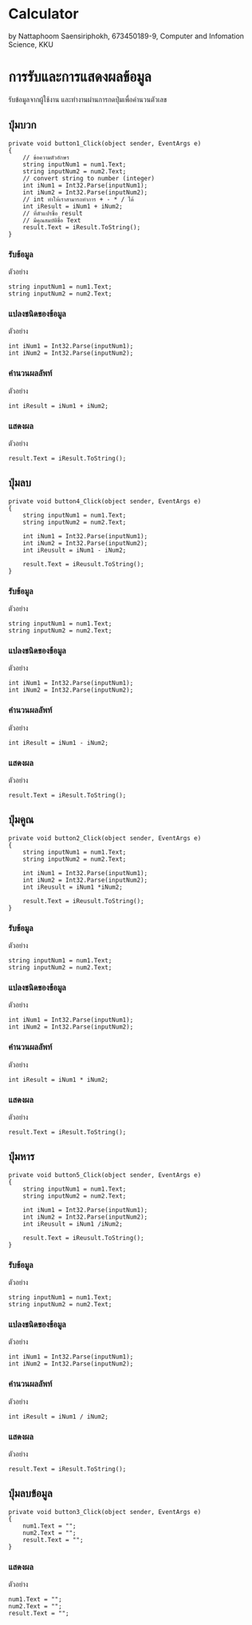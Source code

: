 # Calculator

by Nattaphoom Saensiriphokh,
673450189-9,
Computer and Infomation Science, KKU

# การรับและการแสดงผลข้อมูล

รับข้อมูลจากผู้ใช้งาน และทำงานผ่านการกดปุ่มเพื่อคำนวนตัวเลข

## ปุ่มบวก

```
private void button1_Click(object sender, EventArgs e)
{
    // ข้อความตัวอักษร
    string inputNum1 = num1.Text;
    string inputNum2 = num2.Text;
    // convert string to number (integer)
    int iNum1 = Int32.Parse(inputNum1);
    int iNum2 = Int32.Parse(inputNum2);
    // int ทำให้เราสามารถทำการ + - * / ได้
    int iResult = iNum1 + iNum2;
    // ที่ตัวแปรชื่อ result
    // มีคุณสมบัติชื่อ Text
    result.Text = iResult.ToString();
}
```

### รับข้อมูล

ตัวอย่าง

```
string inputNum1 = num1.Text;
string inputNum2 = num2.Text;
```

### แปลงชนิดของข้อมูล

ตัวอย่าง

```
int iNum1 = Int32.Parse(inputNum1);
int iNum2 = Int32.Parse(inputNum2);
```

### คำนวนผลลัพท์

ตัวอย่าง

```
int iResult = iNum1 + iNum2;
```

### แสดงผล

ตัวอย่าง

```
result.Text = iResult.ToString();
```

## ปุ่มลบ
```
private void button4_Click(object sender, EventArgs e)
{
    string inputNum1 = num1.Text;
    string inputNum2 = num2.Text;

    int iNum1 = Int32.Parse(inputNum1);
    int iNum2 = Int32.Parse(inputNum2);
    int iReusult = iNum1 - iNum2;

    result.Text = iReusult.ToString();
}
```

### รับข้อมูล

ตัวอย่าง

```
string inputNum1 = num1.Text;
string inputNum2 = num2.Text;
```

### แปลงชนิดของข้อมูล

ตัวอย่าง

```
int iNum1 = Int32.Parse(inputNum1);
int iNum2 = Int32.Parse(inputNum2);
```

### คำนวนผลลัพท์

ตัวอย่าง

```
int iResult = iNum1 - iNum2;
```

### แสดงผล

ตัวอย่าง

```
result.Text = iResult.ToString();
```
## ปุ่มคูณ
```
private void button2_Click(object sender, EventArgs e)
{
    string inputNum1 = num1.Text;
    string inputNum2 = num2.Text;

    int iNum1 = Int32.Parse(inputNum1);
    int iNum2 = Int32.Parse(inputNum2);
    int iReusult = iNum1 *iNum2;

    result.Text = iReusult.ToString();
}
```

### รับข้อมูล

ตัวอย่าง

```
string inputNum1 = num1.Text;
string inputNum2 = num2.Text;
```

### แปลงชนิดของข้อมูล

ตัวอย่าง

```
int iNum1 = Int32.Parse(inputNum1);
int iNum2 = Int32.Parse(inputNum2);
```

### คำนวนผลลัพท์

ตัวอย่าง

```
int iResult = iNum1 * iNum2;
```

### แสดงผล

ตัวอย่าง

```
result.Text = iResult.ToString();
```

## ปุ่มหาร
```
private void button5_Click(object sender, EventArgs e)
{
    string inputNum1 = num1.Text;
    string inputNum2 = num2.Text;

    int iNum1 = Int32.Parse(inputNum1);
    int iNum2 = Int32.Parse(inputNum2);
    int iReusult = iNum1 /iNum2;

    result.Text = iReusult.ToString();
}
```

### รับข้อมูล

ตัวอย่าง

```
string inputNum1 = num1.Text;
string inputNum2 = num2.Text;
```

### แปลงชนิดของข้อมูล

ตัวอย่าง

```
int iNum1 = Int32.Parse(inputNum1);
int iNum2 = Int32.Parse(inputNum2);
```

### คำนวนผลลัพท์

ตัวอย่าง

```
int iResult = iNum1 / iNum2;
```

### แสดงผล

ตัวอย่าง

```
result.Text = iResult.ToString();
```
## ปุ่มลบข้อมูล
```
private void button3_Click(object sender, EventArgs e)
{
    num1.Text = "";
    num2.Text = "";
    result.Text = "";
}
```
### แสดงผล

ตัวอย่าง

```
num1.Text = "";
num2.Text = "";
result.Text = "";
```
